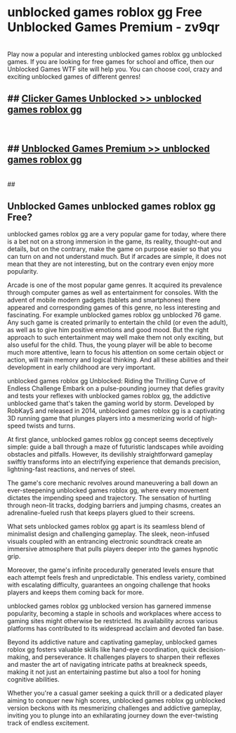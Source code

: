 # unblocked games roblox gg  Free Unblocked Games Premium - zv9qr <br>
<br>
Play now a popular and interesting unblocked games roblox gg unblocked games. If you are looking for free games for school and office, then our Unblocked Games WTF site will help you. You can choose cool, crazy and exciting unblocked games of different genres!


## ##  [Clicker Games Unblocked >> unblocked games roblox gg](https://lesson1.guru?title=unblocked_games_roblox_gg)
  <br>

##  ## [Unblocked Games Premium >> unblocked games roblox gg](https://lesson1.guru?title=unblocked_games_roblox_gg)
  <br>
  ##



## Unblocked Games unblocked games roblox gg Free?

unblocked games roblox gg are a very popular game for today, where there is a bet not on a strong immersion in the game, its reality, thought-out and details, but on the contrary, make the game on purpose easier so that you can turn on and not understand much. But if arcades are simple, it does not mean that they are not interesting, but on the contrary even enjoy more popularity.

Arcade is one of the most popular game genres. It acquired its prevalence through computer games as well as entertainment for consoles. With the advent of mobile modern gadgets (tablets and smartphones) there appeared and corresponding games of this genre, no less interesting and fascinating. For example unblocked games roblox gg unblocked 76 game. Any such game is created primarily to entertain the child (or even the adult), as well as to give him positive emotions and good mood. But the right approach to such entertainment may well make them not only exciting, but also useful for the child. Thus, the young player will be able to become much more attentive, learn to focus his attention on some certain object or action, will train memory and logical thinking. And all these abilities and their development in early childhood are very important.

unblocked games roblox gg Unblocked: Riding the Thrilling Curve of Endless Challenge
Embark on a pulse-pounding journey that defies gravity and tests your reflexes with unblocked games roblox gg, the addictive unblocked game that's taken the gaming world by storm. Developed by RobKayS and released in 2014, unblocked games roblox gg is a captivating 3D running game that plunges players into a mesmerizing world of high-speed twists and turns.

At first glance, unblocked games roblox gg concept seems deceptively simple: guide a ball through a maze of futuristic landscapes while avoiding obstacles and pitfalls. However, its devilishly straightforward gameplay swiftly transforms into an electrifying experience that demands precision, lightning-fast reactions, and nerves of steel.

The game's core mechanic revolves around maneuvering a ball down an ever-steepening unblocked games roblox gg, where every movement dictates the impending speed and trajectory. The sensation of hurtling through neon-lit tracks, dodging barriers and jumping chasms, creates an adrenaline-fueled rush that keeps players glued to their screens.

What sets unblocked games roblox gg apart is its seamless blend of minimalist design and challenging gameplay. The sleek, neon-infused visuals coupled with an entrancing electronic soundtrack create an immersive atmosphere that pulls players deeper into the games hypnotic grip.

Moreover, the game's infinite procedurally generated levels ensure that each attempt feels fresh and unpredictable. This endless variety, combined with escalating difficulty, guarantees an ongoing challenge that hooks players and keeps them coming back for more.

unblocked games roblox gg unblocked version has garnered immense popularity, becoming a staple in schools and workplaces where access to gaming sites might otherwise be restricted. Its availability across various platforms has contributed to its widespread acclaim and devoted fan base.

Beyond its addictive nature and captivating gameplay, unblocked games roblox gg fosters valuable skills like hand-eye coordination, quick decision-making, and perseverance. It challenges players to sharpen their reflexes and master the art of navigating intricate paths at breakneck speeds, making it not just an entertaining pastime but also a tool for honing cognitive abilities.

Whether you're a casual gamer seeking a quick thrill or a dedicated player aiming to conquer new high scores, unblocked games roblox gg unblocked version beckons with its mesmerizing challenges and addictive gameplay, inviting you to plunge into an exhilarating journey down the ever-twisting track of endless excitement.